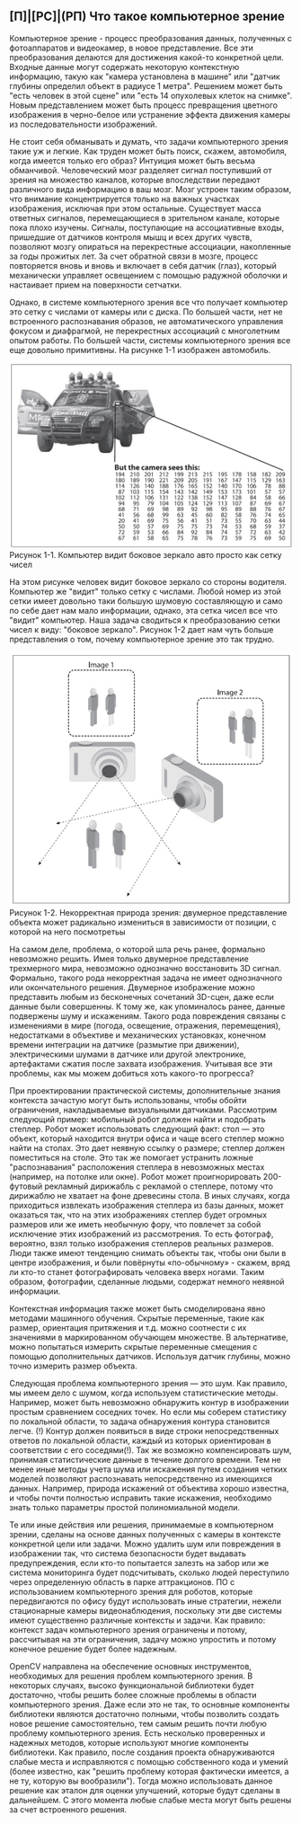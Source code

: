 ## [П]|[РС]|(РП) Что такое компьютерное зрение

Компьютерное зрение - процесс преобразования данных, полученных с фотоаппаратов и видеокамер, в новое представление. Все эти преобразования делаются для достижения какой-то конкретной цели. Входные данные могут содержать некоторую контекстную информацию, такую как "камера установлена в машине" или "датчик глубины определил объект в радиусе 1 метра". Решением может быть "есть человек в этой сцене" или "есть 14 опухолевых клеток на снимке". Новым представлением может быть процесс превращения цветного изображения в черно-белое или устранение эффекта движения камеры из последовательности изображений.

Не стоит себя обманывать и думать, что задачи компьютерного зрения такие уж и легкие. Как труден может быть поиск, скажем, автомобиля, когда имеется только его образ? Интуиция может быть весьма обманчивой. Человеческий мозг разделяет сигнал поступивший от зрения на множество каналов, которые впоследствии передают различного вида информацию в ваш мозг. Мозг устроен таким образом, что внимание концентрируется только на важных участках изображения, исключая при этом остальные. Существует масса ответных сигналов, перемещающиеся в зрительном канале, которые пока плохо изучены. Сигналы, поступающие на ассоциативные входы, пришедшие от датчиков контроля мышц и всех других чувств, позволяют мозгу опираться на перекрестные ассоциации, накопленные за годы прожитых лет. За счет обратной связи в мозге, процесс повторяется вновь и вновь и включает в себя датчик (глаз), который механически управляет освещением с помощью радужной оболочки и настаивает прием на поверхности сетчатки.

Однако, в системе компьютерного зрения все что получает компьютер это сетку с числами от камеры или с диска. По большей части, нет не встроенного распознавания образов, не автоматического управления фокусом и диафрагмой, не перекрестных ассоциаций с многолетним опытом работы. По большей части, системы компьютерного зрения все еще довольно примитивны. На рисунке 1-1 изображен автомобиль. 

![Рисунок 1-1 не найден](Images/Pic_1_1.jpg)
Рисунок 1-1. Компьютер видит боковое зеркало авто просто как сетку чисел

На этом рисунке человек видит боковое зеркало со стороны водителя. Компьютер же "видит" только сетку с числами. Любой номер из этой сетки имеет довольно таки большую шумовую составляющую и само по себе дает нам мало информации, однако, эта сетка чисел все что "видит" компьютер. Наша задача сводиться к преобразованию сетки чисел к виду: "боковое зеркало". Рисунок 1-2 дает нам чуть больше представления о том, почему компьютерное зрение это так трудно.

![Рисунок 1-2 не найден](Images/Pic_1_2.jpg)
Рисунок 1-2. Некорректная природа зрения: двумерное представление объекта может радикально измениться в зависимости от позиции, с которой на него посмотретьы

На самом деле, проблема, о которой шла речь ранее, формально невозможно решить. Имея только двумерное представление трехмерного мира, невозможно однозначно восстановить 3D сигнал. Формально, такого рода некорректная задача не имеет однозначного или окончательного решения. Двумерное изображение можно представить любым из бесконечных сочетаний 3D-сцен, даже если данные были совершенны. К тому же, как упоминалось ранее, данные подвержены шуму и искажениям. Такого рода повреждения связаны с изменениями в мире (погода, освещение, отражения, перемещения), недостатками в объективе и механических установках, конечном времени интеграции на датчике (размытие при движении), электрическими шумами в датчике или другой электронике, артефактами сжатия после захвата изображения. Учитывая все эти проблемы, как мы можем добиться хоть какого-то прогресса?

При проектировании практической системы, дополнительные знания контекста зачастую могут быть использованы, чтобы обойти ограничения, накладываемые визуальными датчиками. Рассмотрим следующий пример: мобильный робот должен найти и подобрать степлер. Робот может использовать следующий факт: стол — это объект, который находится внутри офиса и чаще всего степлер можно найти на столах. Это дает неявную ссылку о размере; степлер должен поместиться на столе. Это так же помогает устранить ложные "распознавания" расположения степлера в невозможных местах (например, на потолке или окне). Робот может проигнорировать 200-футовый рекламный дирижабль с рекламой о степлере, потому что дирижаблю не хватает на фоне древесины стола. В иных случаях, когда приходиться извлекать изображения степлера из базы данных, может оказаться так, что на этих изображениях степлер будет огромных размеров или же иметь необычную фору, что повлечет за собой исключение этих изображений из рассмотрения. То есть фотограф, вероятно, взял только изображения степлеров реальных размеров. Люди также имеют тенденцию снимать объекты так, чтобы они были в центре изображения, и были повёрнуты «по-обычному» - скажем, вряд ли кто-то станет фотографировать человека вверх ногами. Таким образом, фотографии, сделанные людьми, содержат немного неявной информации. 

Контекстная информация также может быть смоделирована явно методами машинного обучения. Скрытые переменные, такие как размер, ориентация притяжения и т.д. можно соотнести с их значениями в маркированном обучающем множестве. В альтернативе, можно попытаться измерить скрытые переменные смещения с помощью дополнительных датчиков. Используя датчик глубины, можно точно измерить размер объекта.

Следующая проблема компьютерного зрения — это шум. Как правило, мы имеем дело с шумом, когда используем статистические методы. Например, может быть невозможно обнаружить контур в изображении простым сравнением соседних точек. Но если мы соберем статистику по локальной области, то задача обнаружения контура становится легче. (!) Контур должен появиться в виде строки непосредственных ответов по локальной области, каждый из которых ориентирован в соответствии с его соседями(!). Так же возможно компенсировать шум, принимая статистические данные в течение долгого времени. Тем не менее иные методы учета шума или искажения путем создания четких моделей позволяют распознавать непосредственно из имеющихся данных. Например, природа искажений от объектива хорошо известна, и чтобы почти полностью исправить такие искажения, необходимо знать только параметры простой полиномиальной модели. 

Те или иные действия или решения, принимаемые в компьютерном зрении, сделаны на основе данных полученных с камеры в контексте конкретной цели или задачи. Можно удалить шум или повреждения в изображении так, что система безопасности будет выдавать предупреждения, если кто-то попытается залезть на забор или же система мониторинга будет подсчитывать, сколько людей переступило через определенную область в парке аттракционов. ПО с использованием компьютерного зрения для роботов, которые передвигаются по офису будут использовать иные стратегии, нежели стационарные камеры видеонаблюдения, поскольку эти две системы имеют существенно различные контексты и задачи. Как правило: контекст задач компьютерного зрения ограничены и потому, рассчитывая на эти ограничения, задачу можно упростить и потому конечное решение будет более надежным.

OpenCV направлена на обеспечение основных инструментов, необходимых для решения проблем компьютерного зрения. В некоторых случаях, высоко функциональной библиотеки будет достаточно, чтобы решить более сложные проблемы в области компьютерного зрения. Даже если это не так, то основные компоненты библиотеки являются достаточно полными, чтобы позволить создать новое решение самостоятельно, тем самым решить почти любую проблему компьютерного зрения. Есть несколько проверенных и надежных методов, которые используют многие компоненты библиотеки. Как правило, после создания проекта обнаруживаются слабые места и исправляются с помощью собственного кода и умений (более известно, как "решить проблему которая фактически имеется, а не ту, которую вы вообразили"). Тогда можно использовать данное решение как эталон для оценки улучшений, которые будут сделаны в дальнейшем. С этого момента любые слабые места могут быть решены за счет встроенного решения.
